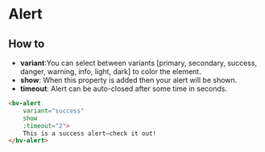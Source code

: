 <h1>Alert</h1>

<h2>How to</h2>

<ul>
    <li><strong>variant</strong>:You can select between variants [primary, secondary, success, danger, warning, info, light, dark] to color the element.</li>
    <li><strong>show</strong>: When this property is added then your alert will be shown.</li>
    <li><strong>timeout</strong>: Alert can be auto-closed after some time in seconds.</li>
</ul>

```html
<bv-alert
    variant="success"
    show
    :timeout="2">
    This is a success alert—check it out!
</bv-alert>
```